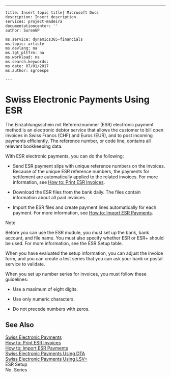 ---
    title: Insert topic title| Microsoft Docs
    description: Insert description
    services: project-madeira
    documentationcenter: ''
    author: SorenGP

    ms.service: dynamics365-financials
    ms.topic: article
    ms.devlang: na
    ms.tgt_pltfrm: na
    ms.workload: na
    ms.search.keywords:
    ms.date: 07/01/2017
    ms.author: sgroespe

    ---
# Swiss Electronic Payments Using ESR
The Einzahlungsschein mit Referenznummer \(ESR\) electronic payment method is an electronic debtor service that allows the customer to bill open invoices in Swiss Francs \(CHF\) and Euros \(EUR\), and to post incoming payments efficiently. The reference number, or code line, contains all relevant bookkeeping data.  
  
 With ESR electronic payments, you can do the following:  
  
-   Send ESR payment slips with unique reference numbers on the invoices. Because of the unique ESR reference numbers, the payments for settlement are automatically applied to the related invoices. For more information, see [How to: Print ESR Invoices](../FullExperience/how-to-print-esr-invoices.md).  
  
-   Download the ESR files from the bank daily. The files contain information about all paid invoices.  
  
-   Import the ESR files and create payment lines automatically for each payment. For more information, see [How to: Import ESR Payments](../FullExperience/how-to-import-esr-payments.md).  
  
> [!NOTE]  
>  Before you can use the ESR module, you must set up the bank, bank account, and file name. You must also specify whether ESR or ESR\+ should be used. For more information, see the ESR Setup table.  
  
 When you have evaluated the setup information, you can adjust the invoice form, and you can create a test series that you can ask your bank or postal service to validate.  
  
 When you set up number series for invoices, you must follow these guidelines:  
  
-   Use a maximum of eight digits.  
  
-   Use only numeric characters.  
  
-   Do not precede numbers with zeros.  
  
## See Also  
 [Swiss Electronic Payments](../FullExperience/swiss-electronic-payments.md)   
 [How to: Print ESR Invoices](../FullExperience/how-to-print-esr-invoices.md)   
 [How to: Import ESR Payments](../FullExperience/how-to-import-esr-payments.md)   
 [Swiss Electronic Payments Using DTA](../FullExperience/swiss-electronic-payments-using-dta.md)   
 [Swiss Electronic Payments Using LSV\+](../FullExperience/swiss-electronic-payments-using-lsv-.md)   
 ESR Setup   
 No. Series